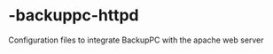 -backuppc-httpd
===============

Configuration files to integrate BackupPC with the apache web server
